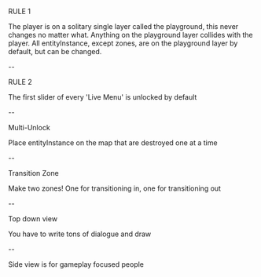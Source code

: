 
RULE 1

The player is on a solitary single layer called the playground, this never changes no matter what. Anything on the playground layer collides with the player. All entityInstance, except zones, are on the playground layer by default, but can be changed.

--

RULE 2

The first slider of every 'Live Menu' is unlocked by default

--

Multi-Unlock

Place entityInstance on the map that are destroyed one at a time

--

Transition Zone

Make two zones! One for transitioning in, one for transitioning out


--

Top down view

You have to write tons of dialogue and draw

--

Side view is for gameplay focused people